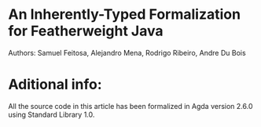 # An Inherently-Typed Formalization for Featherweight Java
Authors: Samuel Feitosa, Alejandro Mena, Rodrigo Ribeiro, Andre Du Bois

# Aditional info:
All the source code in this article has been formalized in Agda version 2.6.0 using Standard Library 1.0.

